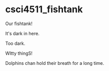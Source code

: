 csci4511_fishtank
=================

Our fishtank!

It's dark in here.

Too dark.

WItty thingS!

Dolphins chan hold their breath for a long time.

